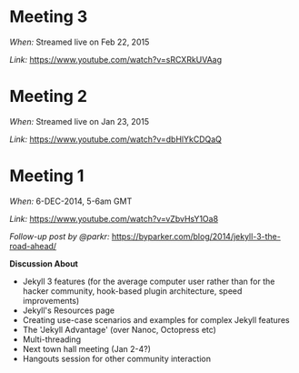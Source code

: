 # Meeting 3

*When:* Streamed live on Feb 22, 2015

*Link:* https://www.youtube.com/watch?v=sRCXRkUVAag

# Meeting 2

*When:* Streamed live on Jan 23, 2015

*Link:* https://www.youtube.com/watch?v=dbHlYkCDQaQ

# Meeting 1

*When:* 6-DEC-2014, 5-6am GMT

*Link:* https://www.youtube.com/watch?v=vZbvHsY1Oa8

*Follow-up post by @parkr:* https://byparker.com/blog/2014/jekyll-3-the-road-ahead/

**Discussion About**

* Jekyll 3 features (for the average computer user rather than for the hacker community, hook-based plugin architecture, speed improvements)
* Jekyll's Resources page
* Creating use-case scenarios and examples for complex Jekyll features
* The 'Jekyll Advantage' (over Nanoc, Octopress etc)
* Multi-threading
* Next town hall meeting (Jan 2-4?)
* Hangouts session for other community interaction
